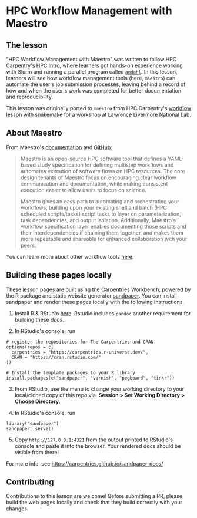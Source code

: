 # HPC Workflow Management with Maestro

## The lesson

"HPC Workflow Management with Maestro" was written to follow HPC Carpentry's 
[HPC Intro](https://carpentries-incubator.github.io/hpc-intro/), where learners got hands-on
experience working with Slurm and running a parallel program called
[`amdahl`](https://github.com/hpc-carpentry/amdahl). In this lesson, learners will see how
workflow management tools (here, `maestro`) can automate the user's job submission processes,
leaving behind a record of how and when the user's work was completed for better documentation
and reproducibility.

This lesson was originally ported to `maestro` from HPC Carpentry's 
[workflow lesson with snakemake](https://carpentries-incubator.github.io/hpc-workflows/) for a
[workshop](https://www.hpc-carpentry.org/blog/2024/08/llnl-workshop-blog-post.html) at
Lawrence Livermore National Lab.

## About Maestro

From Maestro's [documentation](https://maestrowf.readthedocs.io/en/latest/) and [GitHub](https://github.com/LLNL/maestrowf):

> Maestro  is an open-source HPC software tool that defines a YAML-based study specification for
> defining multistep workflows and automates execution of software flows on HPC resources. The
> core design tenants of Maestro focus on encouraging clear workflow communication and documentation,
> while making consistent execution easier to allow users to focus on science. 
>
> Maestro gives an easy path to automating and orchestrating your workflows, building upon
> your existing shell and batch (HPC scheduled scripts/tasks) script tasks to layer on
> parameterization, task dependencies, and output isolation. Additionally, Maestro's workflow
> specification layer enables documenting those scripts and their interdependencies if chaining
> them together, and makes them more repeatable and shareable for enhanced collaboration with
> your peers.

You can learn more about other workflow tools [here](https://workflows.community/systems).

## Building these pages locally

These lesson pages are built using the Carpentries Workbench, powered by the R package and
static website generator [sandpaper](https://carpentries.github.io/sandpaper-docs/). You can
install sandpaper and render these pages locally with the following instructions.

1. Install R & RStudio [here](https://posit.co/download/rstudio-desktop/#download).
Rstudio includes `pandoc` another requirement for building these docs.

2. In RStudio's console, run

```
# register the repositories for The Carpentries and CRAN
options(repos = c(
  carpentries = "https://carpentries.r-universe.dev/",
  CRAN = "https://cran.rstudio.com/"
))

# Install the template packages to your R library
install.packages(c("sandpaper", "varnish", "pegboard", "tinkr"))
```

3. From RStudio, use the menu to change your working directory
to your local/cloned copy of this repo via 
**Session > Set Working Directory > Choose Directory**.

4. In RStudio's console, run

```
library("sandpaper")
sandpaper::serve()
```

5. Copy `http://127.0.0.1:4321` from the output printed to
RStudio's console and paste it into the browser. Your rendered
docs should be visible from there!


For more info, see https://carpentries.github.io/sandpaper-docs/

## Contributing

Contributions to this lesson are welcome! Before submitting a PR, please build the web pages
locally and check that they build correctly with your changes. 